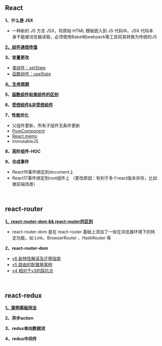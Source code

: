 ## React
**1、什么是 JSX**

* 一种新的 JS 方言 JSX，将原始 HTML 模板嵌入到 JS 代码中。JSX 代码本身不能被浏览器读取，必须使用Babel和webpack等工具将其转换为传统的JS

**[2、组件通信传值](https://github.com/yang1212/collection-about/issues/6)**

**3、变量更改**

* [类组件：setState](https://github.com/yang1212/collection-about/issues/12)
* [函数组件：useState](https://github.com/yang1212/collection-about/issues/65)

**[4、生命周期](https://github.com/yang1212/collection-about/issues/58)**


**5、[函数组件和类组件的区别](https://juejin.cn/post/6867028553629138952)**

**6、[受控组件&非受控组件](https://juejin.cn/post/6858276396968951822#comment)**

**7、性能优化**

* 父组件更新，所有子组件无条件更新
* [PureComponent](https://juejin.cn/post/6844903480369512455)
* [React.memo](https://1349279985.github.io/%E4%BC%98%E5%8C%96React-memo%E6%B8%B2%E6%9F%93%E5%88%A4%E5%88%AB%E6%9C%BA%E5%88%B6%E5%8F%8A%E5%AE%9E%E6%88%98/)
* ImmutableJS

**8、高阶组件-HOC**

**9、合成事件**

* React16事件绑定到document上
* React17事件绑定到root组件上 （更改原因：有利于多个react版本并存，比如微前端场景）

<br/>

## react-router
**[1、react-router-dom && react-router的区别](https://hexuanzhang.github.io/2018/03/01/react-router/)**

* react-router-dom 是在 react-router 基础上添加了一些在浏览器环境下的特定功能，如 Link、BrowserRouter 、HashRouter 等

**2、react-router-dom**

* [v6 新特性解读及迁移指南](https://juejin.cn/post/6844904096059621389)
* [v5 路由的配置等案例](https://segmentfault.com/a/1190000020812860)
* [v4 相对于v3的踩坑点](https://juejin.cn/post/6844903640839225358)


<br/>

## react-redux
**[1、案例基础用法](https://github.com/yang1212/collection-about/issues/7)**

**2、异步action**

**3、redux单向数据流**

**4、redux中间件**
